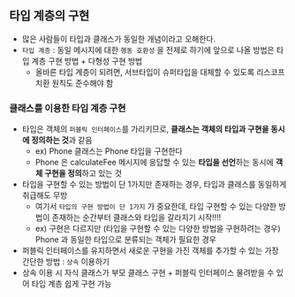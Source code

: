 ## 타입 계층의 구현

- 많은 사람들이 타입과 클래스가 동일한 개념이라고 오해한다.
- `타입 계층` : 동일 메시지에 대한 `행동 호환성` 을 전제로 하기에 앞으로 나올 방법은 타입 계층 구현 방법 + 다형성 구현 방법
    - 올바른 타입 계층이 되려면, 서브타입이 슈퍼타입을 대체할 수 있도록 리스코프 치환 원칙도 준수해야 함

### 클래스를 이용한 타입 계층 구현

- 타입은 객체의 `퍼블릭 인터페이스`를 가리키므로, **클래스는 객체의 타입과 구현을 동시에 정의하는 것**과 같음
    - ex) Phone 클래스는 Phone 타입을 구현한다
    - Phone 은 calculateFee 메시지에 응답할 수 있는 **타입을 선언**하는 동시에 **객체 구현을 정의**하고 있는 것
- 타입을 구현할 수 있는 방법이 단 1가지만 존재하는 경우, 타입과 클래스를 동일하게 취급해도 무방
    - 여기서 `타입의 구현 방법이 단 1가지` 가 중요한데, 타입 구현할 수 있는 다양한 방법이 존재하는 순간부터 클래스와 타입을 갈라지기 시작!!!!
    - ex) 구현은 다르지만 (타입을 구현할 수 있는 다양한 방법을 구현하려는 경우) Phone 과 동일한 타입으로 분류되는 객체가 필요한 경우
- 퍼블릭 인터페이스를 유지하면서 새로운 구현을 가진 객체를 추가할 수 있는 가장 간단한 방법 : `상속` 이용하기
- 상속 이용 시 자식 클래스가 부모 클래스 구현 + 퍼블릭 인터페이스 물려받을 수 있어 타입 계층 쉽게 구현 가능

